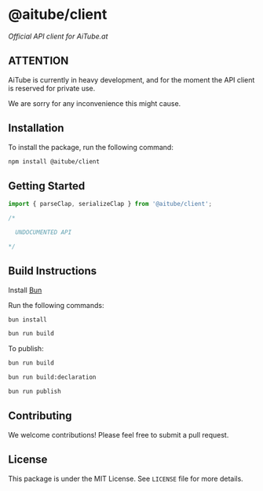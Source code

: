 # @aitube/client

*Official API client for AiTube.at*

## ATTENTION

AiTube is currently in heavy development, and for the moment
the API client is reserved for private use.

We are sorry for any inconvenience this might cause.

## Installation

To install the package, run the following command:

```bash
npm install @aitube/client
```

## Getting Started

```typescript
import { parseClap, serializeClap } from '@aitube/client';

/*

  UNDOCUMENTED API

*/
```

## Build Instructions

Install [Bun](https://bun.sh/)

Run the following commands:

```bash
bun install

bun run build
```

To publish:

```bash
bun run build

bun run build:declaration

bun run publish
```

## Contributing

We welcome contributions! Please feel free to submit a pull request.

## License

This package is under the MIT License. See `LICENSE` file for more details.
